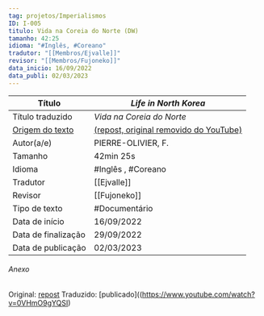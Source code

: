 ```yaml
---
tag: projetos/Imperialismos
ID: I-005
titulo: Vida na Coreia do Norte (DW)
tamanho: 42:25
idioma: "#Inglês, #Coreano"  
tradutor: "[[Membros/Ejvalle]]"
revisor: "[[Membros/Fujoneko]]"
data_inicio: 16/09/2022
data_publi: 02/03/2023
---
```


|Título               |_Life in North Korea_|
| ------------------- | ------------------------------------------------------------------ |
| Título traduzido    |_Vida na Coreia do Norte_|
| [Origem do texto](https://www.youtube.com/watch?v=JS2BK91u69g)   |[(repost, original removido do YouTube)](https://www.youtube.com/watch?v=JS2BK91u69g)|
| Autor(a/e)          |PIERRE-OLIVIER, F.|
| Tamanho             |42min 25s|
| Idioma              | #Inglês , #Coreano |
| Tradutor            |[[Ejvalle]]|
| Revisor             |[[Fujoneko]]|
| Tipo de texto       | #Documentário |
| Data de início      |16/09/2022|
| Data de finalização |29/09/2022|
| Data de publicação  |02/03/2023|

###### Anexo
Original: [repost](https://www.youtube.com/watch?v=JS2BK91u69g)
Traduzido: [publicado]((https://www.youtube.com/watch?v=0VHmO9gYQSI)